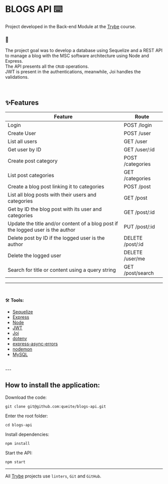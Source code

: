 # BLOGS API ⌨️

Project developed in the Back-end Module at the [Trybe](https://www.betrybe.com/) course.

### 🎯
The project goal was to develop a database using Sequelize and a REST API to manage a blog with the MSC software architecture using Node and Express. <br>
The API presents all the `CRUD` operations. <br>
JWT is present in the authentications, meanwhile, Joi handles the validations.

<br>

## ✨**Features**

Feature | Route
------- | ------
Login | POST /login
Create User | POST /user
List all users | GET /user
Get user by ID | GET /user/:id
Create post category | POST /categories
List post categories | GET /categories
Create a blog post linking it to categories | POST /post
List all blog posts with their users and categories | GET /post
Get by ID the blog post with its user and categories| GET /post/:id
Update the title and/or content of a blog post if the logged user is the author| PUT /post/:id
Delete post by ID if the logged user is the author | DELETE /post/:id
Delete the logged user | DELETE /user/me
Search for title or content using a query string | GET /post/search

---

<br/>

🛠️ **Tools:**
* [Sequelize](https://sequelize.org/)
* [Express](https://expressjs.com/)
* [Node](https://nodejs.org/en/)
* [JWT](https://jwt.io/)
* [Joi](https://joi.dev/api/?v=17.6.0)
* [dotenv](https://www.npmjs.com/package/dotenv)
* [express-async-errors](https://www.npmjs.com/package/express-async-errors)
* [nodemon](https://www.npmjs.com/package/nodemon)
* [MySQL](https://www.mysql.com/)

<br/>
---

## How to install the application:
Download the code:
```
git clone git@github.com:queite/blogs-api.git
```
Enter the root folder:
```
cd blogs-api
```
Install dependencies:
```
npm install
```
Start the API:
```
npm start
```
---

All [Trybe](https://www.betrybe.com/) projects use `linters`, `Git` and `GitHub`.<br/>
